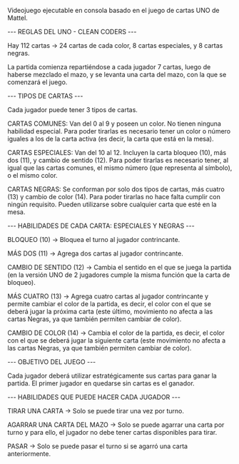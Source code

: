Videojuego ejecutable en consola basado en el juego de cartas UNO de Mattel.

--- REGLAS DEL UNO - CLEAN CODERS ---

Hay 112 cartas -> 24 cartas de cada color, 8 cartas especiales, y 8 cartas negras.

La partida comienza repartiéndose a cada jugador 7 cartas, luego de haberse mezclado el mazo, y se levanta una carta del mazo, con la que se comenzará el juego.


--- TIPOS DE CARTAS ---

Cada jugador puede tener 3 tipos de cartas.

CARTAS COMUNES: Van del 0 al 9 y poseen un color. No tienen ninguna habilidad especial. Para poder tirarlas es necesario tener un color o número iguales a los de la carta activa (es decir, la carta que está en la mesa).

CARTAS ESPECIALES: Van del 10 al 12. Incluyen la carta bloqueo (10), más dos (11), y cambio de sentido (12). Para poder tirarlas es necesario tener, al igual que las cartas comunes, el mismo número (que representa al símbolo), o el mismo color.

CARTAS NEGRAS: Se conforman por solo dos tipos de cartas, más cuatro (13) y cambio de color (14). Para poder tirarlas no hace falta cumplir con ningún requisito. Pueden utilizarse sobre cualquier carta que esté en la mesa.


--- HABILIDADES DE CADA CARTA: ESPECIALES Y NEGRAS ---

BLOQUEO (10) -> Bloquea el turno al jugador contrincante.

MÁS DOS (11) -> Agrega dos cartas al jugador contrincante.

CAMBIO DE SENTIDO (12) -> Cambia el sentido en el que se juega la partida (en la versión UNO de 2 jugadores cumple la misma función que la carta de bloqueo).

MÁS CUATRO (13) -> Agrega cuatro cartas al jugador contrincante y permite cambiar el color de la partida, es decir, el color con el que se deberá jugar la próxima carta (este último, movimiento no afecta a las cartas Negras, ya que también permiten cambiar de color).

CAMBIO DE COLOR (14) -> Cambia el color de la partida, es decir, el color con el que se deberá jugar la siguiente carta (este movimiento no afecta a las cartas Negras, ya que también permiten cambiar de color).


--- OBJETIVO DEL JUEGO ---

Cada jugador deberá utilizar estratégicamente sus cartas para ganar la partida. El primer jugador en quedarse sin cartas es el ganador.


--- HABILIDADES QUE PUEDE HACER CADA JUGADOR ---

TIRAR UNA CARTA -> Solo se puede tirar una vez por turno.

AGARRAR UNA CARTA DEL MAZO -> Solo se puede agarrar una carta por turno y para ello, el jugador no debe tener cartas disponibles para tirar.

PASAR -> Solo se puede pasar el turno si se agarró una carta anteriormente.
